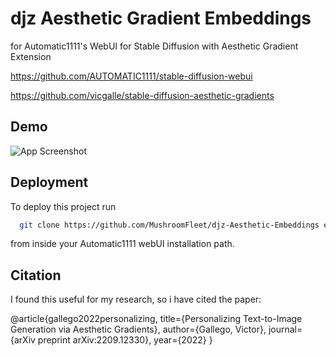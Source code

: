 
# djz Aesthetic Gradient Embeddings

for Automatic1111's WebUI for Stable Diffusion with Aesthetic Gradient Extension

https://github.com/AUTOMATIC1111/stable-diffusion-webui

https://github.com/vicgalle/stable-diffusion-aesthetic-gradients


## Demo

![App Screenshot](https://pbs.twimg.com/media/Fh8XMpbXkAIIUlP?format=jpg&name=4096x4096)


## Deployment

To deploy this project run

```bash
  git clone https://github.com/MushroomFleet/djz-Aesthetic-Embeddings extensions/aesthetic-gradients/aesthetic_embeddings
```

from inside your Automatic1111 webUI installation path.

## Citation

I found this useful for my research, so i have cited the paper:

@article{gallego2022personalizing,
  title={Personalizing Text-to-Image Generation via Aesthetic Gradients},
  author={Gallego, Victor},
  journal={arXiv preprint arXiv:2209.12330},
  year={2022}
}
